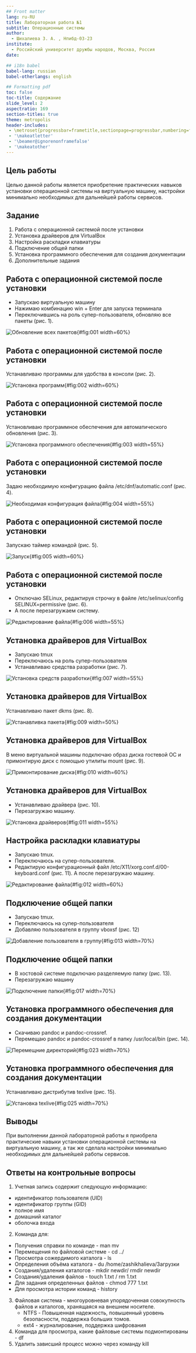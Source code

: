 ```yaml
---
## Front matter
lang: ru-RU
title: Лабораторная работа №1
subtitle: Операционные системы
author:
  - Шихалиева З. А. , Нпибд-03-23
institute:
  - Российский университет дружбы народов, Москва, Россия
date: 

## i18n babel
babel-lang: russian
babel-otherlangs: english

## Formatting pdf
toc: false
toc-title: Содержание
slide_level: 2
aspectratio: 169
section-titles: true
theme: metropolis
header-includes:
 - \metroset{progressbar=frametitle,sectionpage=progressbar,numbering=fraction}
 - '\makeatletter'
 - '\beamer@ignorenonframefalse'
 - '\makeatother'
---
```


## Цель работы

Целью данной работы является приобретение практических навыков установки операционной системы на виртуальную машину, настройки минимально необходимых для дальнейшей работы сервисов.

## Задание

1. Работа с операционной системой после установки
2. Установка драйверов для VirtualBox
3. Настройка раскладки клавиатуры
4.  Подключение общей папки
5. Установка программного обеспечения для создания документации
6. Дополнительные задания

## Работа с операционной системой после установки

- Запускаю виртуальную машину
- Нажимаю комбинацию win + Enter для запуска терминала
- Переключившись на роль супер-пользователя, обновляю все пакеты (рис. 1).

![Обновление всех пакетов](image/1.png){#fig:001 width=60%}

## Работа с операционной системой после установки

Устанавливаю программы для удобства в консоли (рис. 2).

![Установка программ](image/2.png){#fig:002 width=60%}

## Работа с операционной системой после установки

Установливаю программное обеспечения для автоматического обновления (рис. 3).

![Установка программного обеспечения](image/3.png){#fig:003 width=55%}

## Работа с операционной системой после установки

Задаю необходимую конфигурацию файла /etc/dnf/automatic.conf (рис. 4).

![Необходимая конфигурация файла](image/4.png){#fig:004 width=55%}

## Работа с операционной системой после установки

Запускаю таймер командой (рис. 5).

![Запуск](image/5.png){#fig:005 width=60%}

## Работа с операционной системой после установки

- Отключаю SELinux, редактируя строчку в файле /etc/selinux/config SELINUX=permissive (рис. 6). 
- А после перезагружаем систему.

![Редактирование файла](image/6.png){#fig:006 width=55%}

## Установка драйверов для VirtualBox

- Запускаю tmux
- Переключаюсь на роль супер-пользователя
- Устанавливаю средства разработки (рис. 7).

![Установка средств разработки](image/7.png){#fig:007 width=55%}

## Установка драйверов для VirtualBox
 
 Устанавливаю пакет dkms (рис. 8).

![Устанавливка пакета](image/8.png){#fig:009 width=50%}

## Установка драйверов для VirtualBox

В меню виртуальной машины подключаю образ диска гостевой ОС и примонтирую диск с помощью утилиты mount (рис. 9).

![Примонтирование диска](image/9.png){#fig:010 width=60%}

## Установка драйверов для VirtualBox

- Устанавливаю драйвера (рис. 10). 
- Перезагружаю машину.

![Установка драйверов](image/10.png){#fig:011 width=55%}

## Настройка раскладки клавиатуры

- Запускаю tmux.
- Переключаюсь на супер-пользователя.
- Редактирую конфигурационный файл /etc/X11/xorg.conf.d/00-keyboard.conf (рис. 11). А после перезагружаю машину.

![Редактирование файла](image/11.png){#fig:012 width=60%}

## Подключение общей папки
- Запускаю tmux. 
- Переключаюсь на супер-пользователя
- Добавляю пользователя в группу vboxsf (рис. 12)

![Добавление пользователя в группу](image/12.png){#fig:013 width=70%}

## Подключение общей папки

- В хостовой системе подключаю разделяемую папку (рис. 13). 
- Перезагружаю машину

![Подключение папки](image/13.png){#fig:017 width=70%}

## Установка программного обеспечения для создания документации

- Скачиваю pandoc и pandoc-crossref.
- Перемещаю pandoc и pandoc-crossref в папку /usr/local/bin (рис. 14).

![Перемещние директорий](image/14.png){#fig:023 width=70%}

## Установка программного обеспечения для создания документации

Устанавливаю дистрибутив texlive (рис. 15).

![Установка texlive](image/15.png){#fig:025 width=70%}

## Выводы

При выполнении данной лабораторной работы я приобрела практические навыки установки операционной системы на виртуальную машину, а так же сделала настройки минимально необходимых для дальнейшей работы сервисов.

## Ответы на контрольные вопросы

1. Учетная запись содержит следующую информацию:
- идентификатор пользователя (UID)
- идентификатор группы (GID)
- полное имя 
- домашний каталог
- оболочка входа
2. Команда для:
- Получения справки по команде - man mv
- Перемещения по файловой системе - cd ../
- Просмотра сожердимого каталога - ls
- Определения объёма каталога - du /home/zashikhalieva/Загрузки
- Создания/удаления каталогов - mkdir newdir/ rmdir newdir
- Создания/удаления файлов - touch 1.txt / rm 1.txt
- Для задания определенных файлов - chmod 777 1.txt
- Для просмотра истории команд - history
3. Файловая система - многоуровневая упорядоченная совокупность файлов и каталогов, хранящаяся на внешнем носителе.
   * NTFS -  Повышенная надежность, повышенный уровень безопасности, поддержка больших томов. 
   * ext4 - журналирование, поддержка шифрования
4. Команда для просмотра, какие файловые системы подмонтированы - df
5. Удалить зависший процесс можно через команду kill
  
